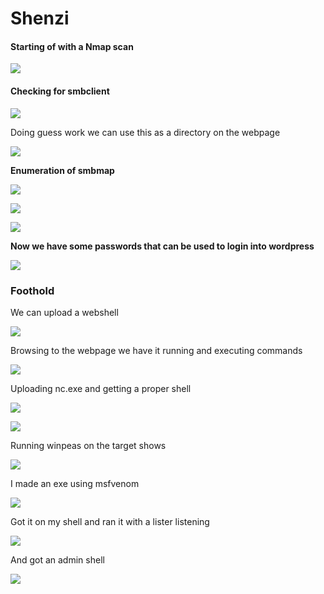 # Shenzi

#### Starting of with a Nmap scan

![](<../../.gitbook/assets/image (12) (1) (1) (1).png>)

#### Checking for smbclient

![](<../../.gitbook/assets/image (5) (1) (1) (1) (1).png>)

Doing guess work we can use this as a directory on the webpage

![](<../../.gitbook/assets/image (4) (1) (1) (1).png>)

**Enumeration of smbmap**

![](<../../.gitbook/assets/image (3) (1) (1) (2).png>)

![](<../../.gitbook/assets/image (6) (1) (1) (1) (1).png>)

![](<../../.gitbook/assets/image (11) (1) (1) (1) (1).png>)



**Now we have some passwords that can be used to login into wordpress**

![](<../../.gitbook/assets/image (10) (1) (1) (1).png>)



### Foothold

We can upload a webshell

![](<../../.gitbook/assets/image (2) (1) (1).png>)

Browsing to the webpage we have it running and executing commands

![](<../../.gitbook/assets/image (8) (1) (1) (1).png>)

Uploading nc.exe and getting a proper shell

![](<../../.gitbook/assets/image (10) (1) (1).png>)

&#x20;

![](<../../.gitbook/assets/image (4).png>)

Running winpeas on the target shows

![](<../../.gitbook/assets/image (8) (1) (1).png>)

I made an exe using msfvenom

![](<../../.gitbook/assets/image (13) (1) (1).png>)

Got it on my shell and ran it with a lister listening

![](<../../.gitbook/assets/image (18) (1) (1).png>)



And got an admin shell&#x20;

![](<../../.gitbook/assets/image (12) (1) (1).png>)



